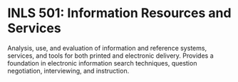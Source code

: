 # INLS 501: Information Resources and Services

Analysis, use, and evaluation of information and reference systems, services, and tools for both printed and electronic delivery. Provides a foundation in electronic information search techniques, question negotiation, interviewing, and instruction.